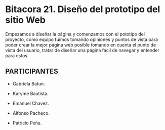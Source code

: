 # Bitacora 21. Diseño del prototipo del sitio Web
Empezamos a diseñar la página y comenzamos con el pototipo del proyecto, como equipo fuimos tomando opiniones y puntos de vista para poder crear la mejor página web posible
tomando en cuenta el punto de vista del usuario, tratar de diseñar una página fácil de navegar y entender para estos. 
## PARTICIPANTES

- Gabriela Batun.

- Karyme Bautista.

- Emanuel Chavez.

- Alfonso Pacheco.

- Patricio Peña.
